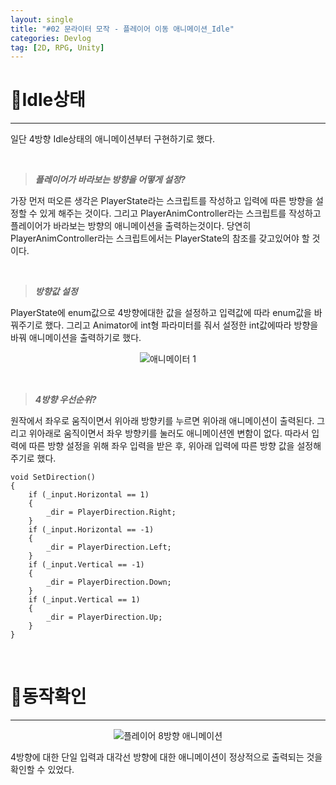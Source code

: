 ```yaml
---
layout: single
title: "#02 문라이터 모작 - 플레이어 이동 애니메이션_Idle"
categories: Devlog
tag: [2D, RPG, Unity]
---
```


# 📜Idle상태

---

일단 4방향 Idle상태의 애니메이션부터 구현하기로 했다. 

<br />

> ***플레이어가 바라보는 방향을 어떻게 설정?***

가장 먼저 떠오른 생각은 PlayerState라는 스크립트를 작성하고 입력에 따른 방향을 설정할 수 있게 해주는 것이다. 그리고 PlayerAnimController라는 스크립트를 작성하고 플레이어가 바라보는 방향의 애니메이션을 출력하는것이다. 당연히 PlayerAnimController라는 스크립트에서는 PlayerState의 참조를 갖고있어야 할 것이다.

<br />

> ***방향값 설정***

PlayerState에 enum값으로 4방향에대한 값을 설정하고 입력값에 따라 enum값을 바꿔주기로 했다. 그리고 Animator에 int형 파라미터를 줘서 설정한 int값에따라 방향을 바꿔 애니메이션을 출력하기로 했다. 

<p align="center"><img src="{{site.url}}/images/2023-03-22-2D_RPG_Copy02/애니메이터 1.png" alt="애니메이터 1" /></p>

<br />

> ***4방향 우선순위?***

원작에서 좌우로 움직이면서 위아래 방향키를 누르면 위아래 애니메이션이 출력된다. 그리고 위아래로 움직이면서 좌우 방향키를 눌러도 애니메이션엔 변함이 없다. 따라서 입력에 따른 방향 설정을 위해 좌우 입력을 받은 후, 위아래 입력에 따른 방향 값을 설정해주기로 했다.

```
void SetDirection()
{
    if (_input.Horizontal == 1)
    {
        _dir = PlayerDirection.Right;
    }
    if (_input.Horizontal == -1)
    {
        _dir = PlayerDirection.Left;
    }
    if (_input.Vertical == -1)
    {
        _dir = PlayerDirection.Down;
    }
    if (_input.Vertical == 1)
    {
        _dir = PlayerDirection.Up;
    }
}

```

<br />

# 📜동작확인

---

<p align="center"><img src="{{site.url}}/images/2023-03-22-2D_RPG_Copy02/플레이어 8방향 애니메이션.gif" alt="플레이어 8방향 애니메이션" /></p>

4방향에 대한 단일 입력과 대각선 방향에 대한 애니메이션이 정상적으로 출력되는 것을 확인할 수 있었다.